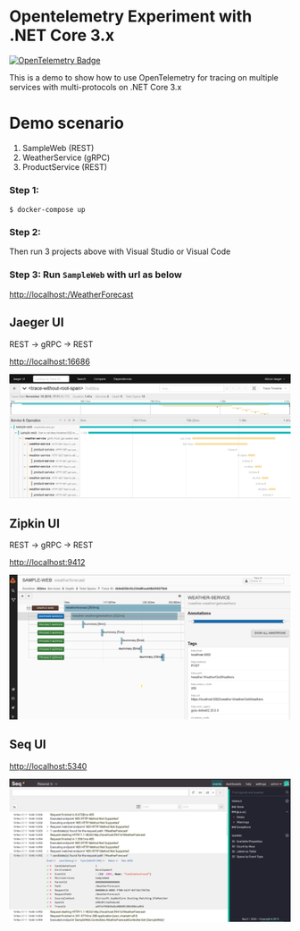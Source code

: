 # Opentelemetry Experiment with .NET Core 3.x

[![OpenTelemetry Badge](https://img.shields.io/badge/OpenTelemetry-enabled-blue.svg)](http://opentelemetry.io)

This is a demo to show how to use OpenTelemetry for tracing on multiple services with multi-protocols on .NET Core 3.x

# Demo scenario

1. SampleWeb (REST)
2. WeatherService (gRPC)
3. ProductService (REST)

### Step 1:

```
$ docker-compose up
```

### Step 2:

Then run 3 projects above with Visual Studio or Visual Code

### Step 3: Run `SampleWeb` with url as below

[http://localhost:<port>/WeatherForecast](http://localhost:<port>/WeatherForecast)

## Jaeger UI

REST -> gRPC -> REST

[http://localhost:16686](http://localhost:16686/)

![](assets/tracing01_jaeger.png)

## Zipkin UI

REST -> gRPC -> REST

[http://localhost:9412](http://localhost:9412/)

![](assets/tracing02_zipkin.png)

## Seq UI

[http://localhost:5340](http://localhost:5340/)

![](assets/logging01.png)